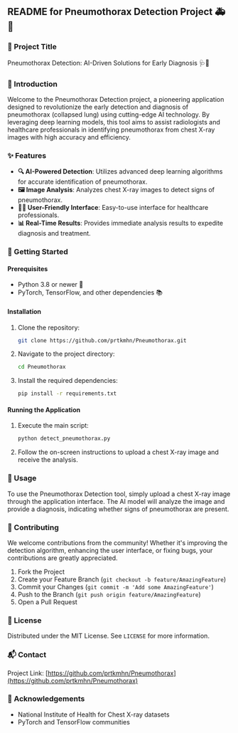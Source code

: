 
## README for Pneumothorax Detection Project 🚑💨

### 🌟 Project Title
Pneumothorax Detection: AI-Driven Solutions for Early Diagnosis 🩺🤖

### 🚀 Introduction
Welcome to the Pneumothorax Detection project, a pioneering application designed to revolutionize the early detection and diagnosis of pneumothorax (collapsed lung) using cutting-edge AI technology. By leveraging deep learning models, this tool aims to assist radiologists and healthcare professionals in identifying pneumothorax from chest X-ray images with high accuracy and efficiency.

### ✨ Features
- **🔍 AI-Powered Detection**: Utilizes advanced deep learning algorithms for accurate identification of pneumothorax.
- **🖼️ Image Analysis**: Analyzes chest X-ray images to detect signs of pneumothorax.
- **👩‍💻 User-Friendly Interface**: Easy-to-use interface for healthcare professionals.
- **📊 Real-Time Results**: Provides immediate analysis results to expedite diagnosis and treatment.

### 🎨 Getting Started

#### Prerequisites
- Python 3.8 or newer 🐍
- PyTorch, TensorFlow, and other dependencies 📚

#### Installation
1. Clone the repository:
   ```bash
   git clone https://github.com/prtkmhn/Pneumothorax.git
   ```
2. Navigate to the project directory:
   ```bash
   cd Pneumothorax
   ```
3. Install the required dependencies:
   ```bash
   pip install -r requirements.txt
   ```

#### Running the Application
1. Execute the main script:
   ```bash
   python detect_pneumothorax.py
   ```
2. Follow the on-screen instructions to upload a chest X-ray image and receive the analysis.

### 📸 Usage
To use the Pneumothorax Detection tool, simply upload a chest X-ray image through the application interface. The AI model will analyze the image and provide a diagnosis, indicating whether signs of pneumothorax are present.

### 🤝 Contributing
We welcome contributions from the community! Whether it's improving the detection algorithm, enhancing the user interface, or fixing bugs, your contributions are greatly appreciated.

1. Fork the Project
2. Create your Feature Branch (`git checkout -b feature/AmazingFeature`)
3. Commit your Changes (`git commit -m 'Add some AmazingFeature'`)
4. Push to the Branch (`git push origin feature/AmazingFeature`)
5. Open a Pull Request

### 📜 License
Distributed under the MIT License. See `LICENSE` for more information.

### 📬 Contact
Project Link: [https://github.com/prtkmhn/Pneumothorax](https://github.com/prtkmhn/Pneumothorax)

### 🙏 Acknowledgements
- National Institute of Health for Chest X-ray datasets
- PyTorch and TensorFlow communities
